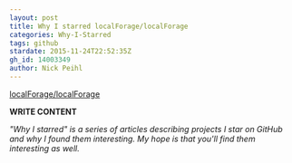```yaml
---
layout: post
title: Why I starred localForage/localForage
categories: Why-I-Starred
tags: github
stardate: 2015-11-24T22:52:35Z
gh_id: 14003349
author: Nick Peihl
---
```


[localForage/localForage](https://github.com/localForage/localForage)

**WRITE CONTENT**

*"Why I starred" is a series of articles describing projects I star on GitHub and why I found them interesting. My hope is that you'll find them interesting as well.*

